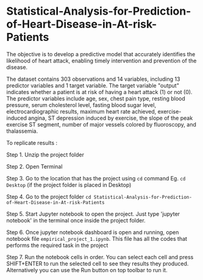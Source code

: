 # Statistical-Analysis-for-Prediction-of-Heart-Disease-in-At-risk-Patients
The objective is to develop a predictive model that accurately identifies the likelihood of heart attack, enabling timely intervention and prevention of the disease.


The dataset contains 303 observations and 14 variables, including 13 predictor variables and 1 target variable.
The target variable "output" indicates whether a patient is at risk of having a heart attack (1) or not (0).
The predictor variables include age, sex, chest pain type, resting blood pressure, serum cholesterol level, fasting blood sugar level, electrocardiographic results, maximum heart rate achieved, exercise-induced angina, ST depression induced by exercise, the slope of the peak exercise ST segment, number of major vessels colored by fluoroscopy, and thalassemia.


To replicate results : 


Step 1. Unzip the project folder

Step 2. Open Terminal

Step 3. Go to the location that has the project using `cd` command
   Eg. `cd Desktop`        (if the project folder is placed in Desktop)

Step 4. Go to the project folder
	`cd Statistical-Analysis-for-Prediction-of-Heart-Disease-in-At-risk-Patients`

Step 5. Start Jupyter notebook to open the project. Just type 'jupyter notebook' in the terminal once inside the project folder.

Step 6. Once jupyter notebook dashboard is open and running, open notebook file `empirical_project_1.ipynb`. This file has all the codes that performs the required task in the project

Step 7. Run the notebook cells in order. You can select each cell and press SHIFT+ENTER to run the selected cell to see they results they produced. Alternatively you can use the Run button on top toolbar to run it.

